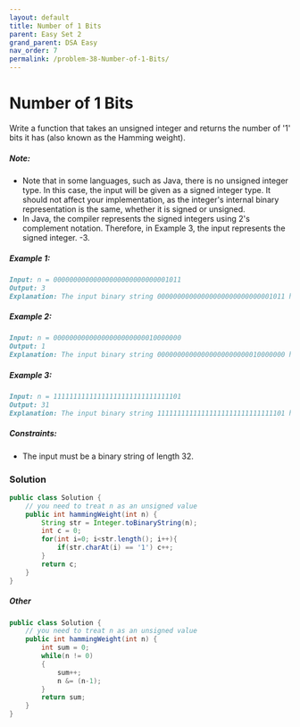 ```yaml
---
layout: default
title: Number of 1 Bits
parent: Easy Set 2
grand_parent: DSA Easy
nav_order: 7
permalink: /problem-38-Number-of-1-Bits/
---
```

#  Number of 1 Bits

Write a function that takes an unsigned integer and returns the number of '1' bits it has (also known as the Hamming weight).

##### Note:

* Note that in some languages, such as Java, there is no unsigned integer type. In this case, the input will be given as a signed integer type. It should not affect your implementation, as the integer's internal binary representation is the same, whether it is signed or unsigned.
* In Java, the compiler represents the signed integers using 2's complement notation. Therefore, in Example 3, the input represents the signed integer. -3.


##### Example 1:
```markdown
Input: n = 00000000000000000000000000001011
Output: 3
Explanation: The input binary string 00000000000000000000000000001011 has a total of three '1' bits.
```
##### Example 2:
```markdown
Input: n = 00000000000000000000000010000000
Output: 1
Explanation: The input binary string 00000000000000000000000010000000 has a total of one '1' bit.
```

##### Example 3:
```markdown
Input: n = 11111111111111111111111111111101
Output: 31
Explanation: The input binary string 11111111111111111111111111111101 has a total of thirty one '1' bits.
```

##### Constraints:
* The input must be a binary string of length 32.

### Solution
```java
public class Solution {
    // you need to treat n as an unsigned value
    public int hammingWeight(int n) {
        String str = Integer.toBinaryString(n);
        int c = 0;
        for(int i=0; i<str.length(); i++){
            if(str.charAt(i) == '1') c++;
        }
        return c;
    }
}
```
##### Other
```java
public class Solution {
    // you need to treat n as an unsigned value
    public int hammingWeight(int n) {
        int sum = 0;
        while(n != 0)
        {
            sum++;
            n &= (n-1);
        }
        return sum;
    }
}
```